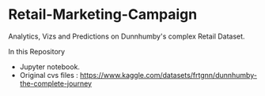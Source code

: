 # Retail-Marketing-Campaign

Analytics, Vizs and Predictions on Dunnhumby's complex Retail Dataset.

In this Repository

- Jupyter notebook.
-  Original cvs files : https://www.kaggle.com/datasets/frtgnn/dunnhumby-the-complete-journey
